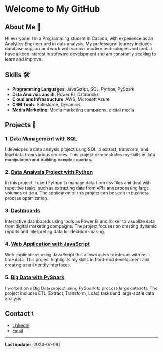 # Welcome to My GitHub

## About Me 👋

Hi everyone! 
I'm a Programming student in Canada, with experience as an Analytics Engineer and in data analysis. My professional journey includes database support and work with various modern technologies and tools. I have a keen interest in software development and am constantly seeking to learn and improve.

## Skills 🛠️

- **Programming Languages**: JavaScript, SQL, Python, PySpark
- **Data Analysis and BI**: Power BI, Databricks
- **Cloud and Infrastructure**: AWS, Microsoft Azure
- **CRM Tools**: Salesforce, Dynamics
- **Media Marketing**: Media marketing campaigns, digital media

## Projects 📁

### 1. [Data Management with SQL](https://github.com/marcellampf/sql)
I developed a data analysis project using SQL to extract, transform, and load data from various sources. This project demonstrates my skills in data manipulation and building complex queries.

### 2. [Data Analysis Project with Python](https://github.com/marcellampf/data-analyst)
In this project, I used Python to manage data from csv files and deal with repetitive tasks, such as extracting data from APIs and processing large volumes of data. The application of this project can be seen in business process optimization.

### 3. [Dashboards](https://github.com/marcellampf/data-vizualization)
Interactive dashboards using tools as Power BI and looker to visualize data from digital marketing campaigns. The project focuses on creating dynamic reports and interpreting data for decision-making.

### 4. [Web Application with JavaScript](https://github.com/marcellampf/Javascript)
Web applications using JavaScript that allows users to interact with real-time data. This project highlights my skills in front-end development and creating user-friendly interfaces.

### 5. [Big Data with PySpark](https://github.com/marcellampf/pyspark)
I worked on a Big Data project using PySpark to process large datasets. The project includes ETL (Extract, Transform, Load) tasks and large-scale data analysis.

## Contact 📞

- [LinkedIn](https://www.linkedin.com/in/marcellampferreira/)
- [Email](mailto:marcellademelopf@gmail.com)

---

**Last update:** [2024-07-09]
